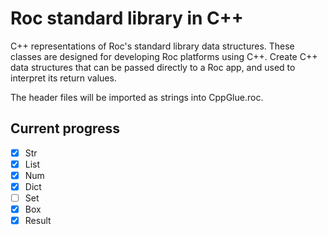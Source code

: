 Roc standard library in C++
===========================

C++ representations of Roc's standard library data structures.
These classes are designed for developing Roc platforms using C++.
Create C++ data structures that can be passed directly to a Roc app,
and used to interpret its return values.

The header files will be imported as strings into CppGlue.roc.

Current progress
----------------

- [x] Str
- [x] List
- [x] Num
- [x] Dict
- [ ] Set
- [x] Box
- [x] Result
